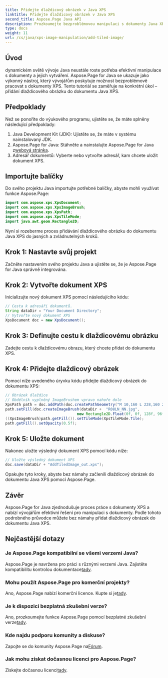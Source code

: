 ```yaml
---
title: Přidejte dlaždicový obrázek v Java XPS
linktitle: Přidejte dlaždicový obrázek v Java XPS
second_title: Aspose.Page Java API
description: Prozkoumejte bezproblémovou manipulaci s dokumenty Java XPS pomocí Aspose.Page. Naučte se snadno přidávat dlaždicové obrázky pomocí tohoto podrobného průvodce.
type: docs
weight: 11
url: /cs/java/xps-image-manipulation/add-tiled-image/
---
```

## Úvod
dynamickém světě vývoje Java neustále roste potřeba efektivní manipulace s dokumenty a jejich vytváření. Aspose.Page for Java se ukazuje jako výkonný nástroj, který vývojářům poskytuje možnost bezproblémově pracovat s dokumenty XPS. Tento tutoriál se zaměřuje na konkrétní úkol – přidání dlaždicového obrázku do dokumentu Java XPS.
## Předpoklady
Než se ponoříte do výukového programu, ujistěte se, že máte splněny následující předpoklady:
1. Java Development Kit (JDK): Ujistěte se, že máte v systému nainstalovaný JDK.
2.  Aspose.Page for Java: Stáhněte a nainstalujte Aspose.Page for Java z[webová stránka](https://releases.aspose.com/page/java/).
3. Adresář dokumentů: Vyberte nebo vytvořte adresář, kam chcete uložit dokument XPS.
## Importujte balíčky
Do svého projektu Java importujte potřebné balíčky, abyste mohli využívat funkce Aspose.Page:
```java
import com.aspose.xps.XpsDocument;
import com.aspose.xps.XpsImageBrush;
import com.aspose.xps.XpsPath;
import com.aspose.xps.XpsTileMode;
import java.awt.geom.Rectangle2D;
```
Nyní si rozeberme proces přidávání dlaždicového obrázku do dokumentu Java XPS do jasných a zvládnutelných kroků.
## Krok 1: Nastavte svůj projekt
Začněte nastavením svého projektu Java a ujistěte se, že je Aspose.Page for Java správně integrována.
## Krok 2: Vytvořte dokument XPS
Inicializujte nový dokument XPS pomocí následujícího kódu:
```java
// Cesta k adresáři dokumentů.
String dataDir = "Your Document Directory";
// Vytvořte nový dokument XPS
XpsDocument doc = new XpsDocument();
```
## Krok 3: Definujte cestu k dlaždicovému obrázku
Zadejte cestu k dlaždicovému obrazu, který chcete přidat do dokumentu XPS.
## Krok 4: Přidejte dlaždicový obrázek
Pomocí níže uvedeného úryvku kódu přidejte dlaždicový obrázek do dokumentu XPS:
```java
// Obrázek dlaždice
// Obdélník vyplněný ImageBrushem vpravo nahoře dole
XpsPath path = doc.addPath(doc.createPathGeometry("M 10,160 L 228,160 228,305 10,305"));
path.setFill(doc.createImageBrush(dataDir +  "R08LN_NN.jpg",
                                new Rectangle2D.Float(0f, 0f, 128f, 96f), new Rectangle2D.Float(0f, 0f, 64f, 48f)));
((XpsImageBrush)path.getFill()).setTileMode(XpsTileMode.Tile);
path.getFill().setOpacity(0.5f);
```
## Krok 5: Uložte dokument
Nakonec uložte výsledný dokument XPS pomocí kódu níže:
```java
// Uložte výsledný dokument XPS
doc.save(dataDir + "AddTiledImage_out.xps"); 
```
Opakujte tyto kroky, abyste bez námahy začlenili dlaždicový obrázek do dokumentu Java XPS pomocí Aspose.Page.
## Závěr
Aspose.Page for Java zjednodušuje proces práce s dokumenty XPS a nabízí vývojářům efektivní řešení pro manipulaci s dokumenty. Podle tohoto podrobného průvodce můžete bez námahy přidat dlaždicový obrázek do dokumentu Java XPS.

## Nejčastější dotazy
### Je Aspose.Page kompatibilní se všemi verzemi Java?
 Aspose.Page je navržena pro práci s různými verzemi Java. Zajistěte kompatibilitu kontrolou dokumentace[tady](https://reference.aspose.com/page/java/).
### Mohu použít Aspose.Page pro komerční projekty?
Ano, Aspose.Page nabízí komerční licence. Kupte si je[tady](https://purchase.aspose.com/buy).
### Je k dispozici bezplatná zkušební verze?
 Ano, prozkoumejte funkce Aspose.Page pomocí bezplatné zkušební verze[tady](https://releases.aspose.com/).
### Kde najdu podporu komunity a diskuse?
 Zapojte se do komunity Aspose.Page na[Fórum](https://forum.aspose.com/c/page/39).
### Jak mohu získat dočasnou licenci pro Aspose.Page?
 Získejte dočasnou licenci[tady](https://purchase.aspose.com/temporary-license/).